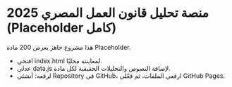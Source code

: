 # منصة تحليل قانون العمل المصري 2025 (Placeholder كامل)
هذا مشروع جاهز يعرض 200 مادة Placeholder.
- افتحي index.html لمعاينته محليًا.
- عدلي data.js لإضافة النصوص والتحليلات الحقيقية لكل مادة.
- لرفعه: أنشئي Repository في GitHub، ارفعي الملفات، ثم فعّلي GitHub Pages.
